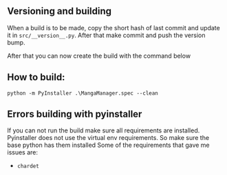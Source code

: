 
## Versioning and building
When a build is to be made, copy the short hash of last commit and update it in `src/__version__.py`. After that make commit and push the version bump.

After that you can now create the build with the command below

## How to build:
`python -m PyInstaller .\MangaManager.spec --clean`

## Errors building with pyinstaller
If you can not run the build make sure all requirements are installed.
Pyinstaller does not use the virtual env requirements. So make sure the base python has them installed
Some of the requirements that gave me issues are:
- `chardet`
